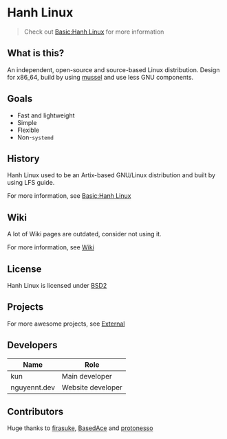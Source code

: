 # Hanh Linux
> Check out [Basic:Hanh Linux](https://github.com/hanh-linux/wiki/wiki/Basic:Hanh-Linux) for more information
## What is this?
An independent, open-source and source-based Linux distribution. Design for x86_64, build by using [mussel](https://github.com/firasuke/mussel) and use less GNU components. 
## Goals
- Fast and lightweight
- Simple
- Flexible
- Non-`systemd`
## History 
Hanh Linux used to be an Artix-based GNU/Linux distribution and built by using LFS guide. 

For more information, see [Basic:Hanh Linux](https://github.com/hanh-linux/wiki/wiki/Basic:Hanh-Linux#history)
## Wiki
A lot of Wiki pages are outdated, consider not using it. 

For more information, see [Wiki](https://github.com/hanh-linux/wiki/wiki)
## License
Hanh Linux is licensed under [BSD2](https://github.com/hanh-linux/hanh-linux/blob/main/LICENSE)
## Projects
For more awesome projects, see [External](https://github.com/hanh-linux/wiki/wiki/4.External)
## Developers 
|Name         |Role               |
|-------------|-------------------|
|kun          | Main developer    |
|nguyennt.dev | Website developer |
## Contributors
Huge thanks to [firasuke](https://github.com/firasuke), [BasedAce](https://github.com/basedace) and [protonesso](https://gitlab.com/protonesso)
